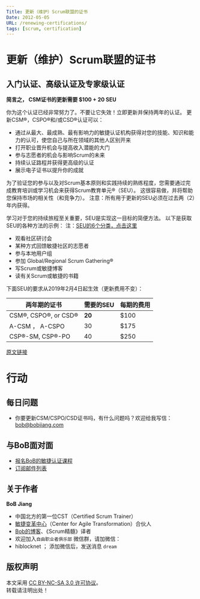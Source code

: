 ```yaml
---
Title: 更新（维护）Scrum联盟的证书
Date: 2012-05-05
URL: /renewing-certifications/
tags: [scrum, certification]
---
```


# 更新（维护）Scrum联盟的证书

## 入门认证、高级认证及专家级认证

**简言之， CSM证书的更新需要 $100 + 20 SEU**

你为这个认证已经非常努力了。不要让它失效！立即更新并保持两年的认证。
更新CSM®，CSPO®和/或CSD®认证可以：

- 通过从最大、最成熟、最有影响力的敏捷认证机构获得对您的技能、知识和能力的认可，使您自己与所在领域的其他人区别开来
- 打开职业晋升机会与提高收入潜能的大门
- 参与志愿者的机会与影响Scrum的未来
- 持续认证路程并获得更高级的认证
- 展示电子证书以提升你的成就

为了验证您的参与以及对Scrum基本原则和实践持续的熟练程度，您需要通过完成教育培训或学习机会来获得Scrum教育单元®（SEU）。 这很容易做，并将帮助您保持市场的相关性（和竞争力）。 
注意：所有用于更新的SEU必须在过去两（2）年内获得。
 
学习对于您的持续旅程至关重要，SEU是实现这一目标的简便方法。 以下是获取SEU的各种方法的示例：
注：[SEU的6个分类，点击这里](/scrum-education-unit-seu)
- 观看社区研讨会
- 某种方式回馈敏捷社区的志愿者
- 参与本地用户组
- 参加 Global/Regional Scrum Gathering®
- 写Scrum或敏捷博客
- 读有关Scrum或敏捷的书籍
 
下面SEU的要求从2019年2月4日起生效（更新费用不变）：

|两年期的证书							|需要的SEU		|每期的费用|
|---------------------------		|-----------	|--------|
|CSM®, CSPO®, or CSD®				|  **20** 	|$100|
|A-CSM ， A-CSPO						|  30 	|$175|
|CSP®-SM, CSP®-PO					|  40	|$250|

[原文链接](https://www.scrumalliance.org/get-certified/renewing-certifications)

# 行动

## 每日问题
- 你要更新CSM/CSPO/CSD证书吗，有什么问题吗？欢迎给我写信： bob@bobjiang.com 

## 与BoB面对面
- [报名BoB的敏捷认证课程](https://appmopev1px9533.h5.xiaoeknow.com/homepage)
- [订阅邮件列表](https://tinyletter.com/bobjiang)

## 关于作者
**BoB Jiang**

- 中国北方的第一位CST（Certified Scrum Trainer）  
- [敏捷变革中心](https://www.c4at.cn/)（Center for Agile Transformation）合伙人  
- [Bob的博客](https://www.bobjiang.com)、《Scrum精髓》译者
- 欢迎加入`自由职业者俱乐部` 微信群，请加微信：
- hiblocknet  ； 添加微信后，发送消息 `dream`

## 版权声明

本文采用 [CC BY-NC-SA 3.0 许可协议](https://creativecommons.org/licenses/by-nc-sa/3.0/deed.zh)。  
转载请注明出处！
